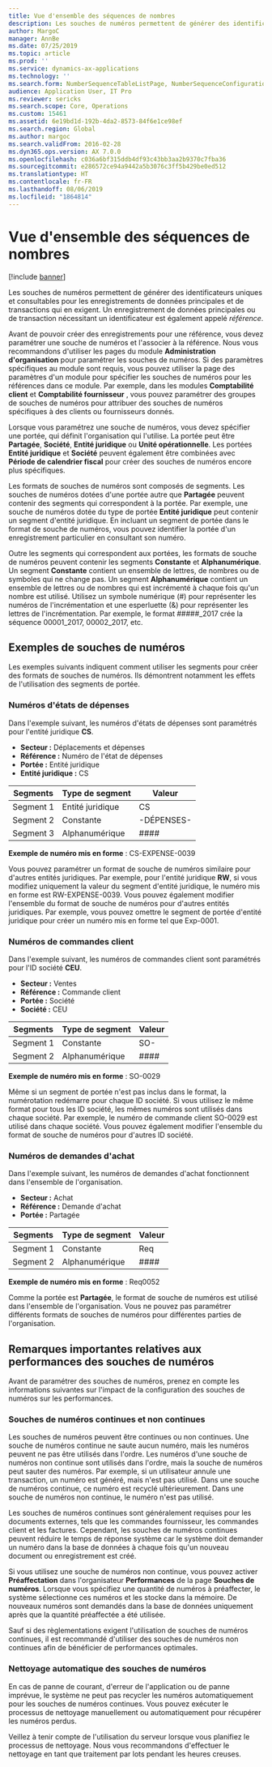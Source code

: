 ```yaml
---
title: Vue d'ensemble des séquences de nombres
description: Les souches de numéros permettent de générer des identificateurs uniques et consultables pour les enregistrements de données principales et de transactions qui en exigent.
author: MargoC
manager: AnnBe
ms.date: 07/25/2019
ms.topic: article
ms.prod: ''
ms.service: dynamics-ax-applications
ms.technology: ''
ms.search.form: NumberSequenceTableListPage, NumberSequenceConfiguration
audience: Application User, IT Pro
ms.reviewer: sericks
ms.search.scope: Core, Operations
ms.custom: 15461
ms.assetid: 6e19bd1d-192b-4da2-8573-84f6e1ce98ef
ms.search.region: Global
ms.author: margoc
ms.search.validFrom: 2016-02-28
ms.dyn365.ops.version: AX 7.0.0
ms.openlocfilehash: c036a6bf315ddb4df93c43bb3aa2b9370c7fba36
ms.sourcegitcommit: e286572ce94a9442a5b3076c3ff5b429be0ed512
ms.translationtype: HT
ms.contentlocale: fr-FR
ms.lasthandoff: 08/06/2019
ms.locfileid: "1864814"
---
```

# <a name="number-sequences-overview"></a>Vue d'ensemble des séquences de nombres

[!include [banner](../includes/banner.md)]

Les souches de numéros permettent de générer des identificateurs uniques et consultables pour les enregistrements de données principales et de transactions qui en exigent. Un enregistrement de données principales ou de transaction nécessitant un identificateur est également appelé *référence*.

Avant de pouvoir créer des enregistrements pour une référence, vous devez paramétrer une souche de numéros et l'associer à la référence. Nous vous recommandons d'utiliser les pages du module **Administration d'organisation** pour paramétrer les souches de numéros. Si des paramètres spécifiques au module sont requis, vous pouvez utiliser la page des paramètres d'un module pour spécifier les souches de numéros pour les références dans ce module. Par exemple, dans les modules **Comptabilité client** et **Comptabilité fournisseur** , vous pouvez paramétrer des groupes de souches de numéros pour attribuer des souches de numéros spécifiques à des clients ou fournisseurs donnés.

Lorsque vous paramétrez une souche de numéros, vous devez spécifier une portée, qui définit l'organisation qui l'utilise. La portée peut être **Partagée**, **Société**, **Entité juridique** ou **Unité opérationnelle**. Les portées **Entité juridique** et **Société** peuvent également être combinées avec **Période de calendrier fiscal** pour créer des souches de numéros encore plus spécifiques.

Les formats de souches de numéros sont composés de segments. Les souches de numéros dotées d'une portée autre que **Partagée** peuvent contenir des segments qui correspondent à la portée. Par exemple, une souche de numéros dotée du type de portée **Entité juridique** peut contenir un segment d'entité juridique. En incluant un segment de portée dans le format de souche de numéros, vous pouvez identifier la portée d'un enregistrement particulier en consultant son numéro.

Outre les segments qui correspondent aux portées, les formats de souche de numéros peuvent contenir les segments **Constante** et **Alphanumérique**. Un segment **Constante** contient un ensemble de lettres, de nombres ou de symboles qui ne change pas. Un segment **Alphanumérique** contient un ensemble de lettres ou de nombres qui est incrémenté à chaque fois qu'un nombre est utilisé. Utilisez un symbole numérique (\#) pour représenter les numéros de l'incrémentation et une esperluette (&) pour représenter les lettres de l'incrémentation. Par exemple, le format \#\#\#\#\#\_2017 crée la séquence 00001\_2017, 00002\_2017, etc.

## <a name="number-sequence-examples"></a>Exemples de souches de numéros

Les exemples suivants indiquent comment utiliser les segments pour créer des formats de souches de numéros. Ils démontrent notamment les effets de l'utilisation des segments de portée.

### <a name="expense-report-numbers"></a>Numéros d'états de dépenses

Dans l'exemple suivant, les numéros d'états de dépenses sont paramétrés pour l'entité juridique **CS**.

- **Secteur :** Déplacements et dépenses
- **Référence :** Numéro de l'état de dépenses
- **Portée :** Entité juridique
- **Entité juridique :** CS

| Segments  | Type de segment | Valeur     |
|-----------|--------------|-----------|
| Segment 1 | Entité juridique | CS        |
| Segment 2 | Constante     | -DÉPENSES- |
| Segment 3 | Alphanumérique | \#\#\#\#  |

**Exemple de numéro mis en forme** : CS-EXPENSE-0039

Vous pouvez paramétrer un format de souche de numéros similaire pour d'autres entités juridiques. Par exemple, pour l'entité juridique **RW**, si vous modifiez uniquement la valeur du segment d'entité juridique, le numéro mis en forme est RW-EXPENSE-0039. Vous pouvez également modifier l'ensemble du format de souche de numéros pour d'autres entités juridiques. Par exemple, vous pouvez omettre le segment de portée d'entité juridique pour créer un numéro mis en forme tel que Exp-0001.

### <a name="sales-order-numbers"></a>Numéros de commandes client

Dans l'exemple suivant, les numéros de commandes client sont paramétrés pour l'ID société **CEU**.

- **Secteur :** Ventes
- **Référence :** Commande client
- **Portée :** Société
- **Société :** CEU

| Segments  | Type de segment | Valeur    |
|-----------|--------------|----------|
| Segment 1 | Constante     | SO-      |
| Segment 2 | Alphanumérique | \#\#\#\# |

**Exemple de numéro mis en forme** : SO-0029

Même si un segment de portée n'est pas inclus dans le format, la numérotation redémarre pour chaque ID société. Si vous utilisez le même format pour tous les ID société, les mêmes numéros sont utilisés dans chaque société. Par exemple, le numéro de commande client SO-0029 est utilisé dans chaque société. Vous pouvez également modifier l'ensemble du format de souche de numéros pour d'autres ID société.

### <a name="purchase-requisition-numbers"></a>Numéros de demandes d'achat

Dans l'exemple suivant, les numéros de demandes d'achat fonctionnent dans l'ensemble de l'organisation.

- **Secteur :** Achat
- **Référence :** Demande d'achat
- **Portée :** Partagée

| Segments  | Type de segment | Valeur    |
|-----------|--------------|----------|
| Segment 1 | Constante     | Req      |
| Segment 2 | Alphanumérique | \#\#\#\# |

**Exemple de numéro mis en forme** : Req0052

Comme la portée est **Partagée**, le format de souche de numéros est utilisé dans l'ensemble de l'organisation. Vous ne pouvez pas paramétrer différents formats de souches de numéros pour différentes parties de l'organisation.

## <a name="performance-considerations-for-number-sequences"></a>Remarques importantes relatives aux performances des souches de numéros

Avant de paramétrer des souches de numéros, prenez en compte les informations suivantes sur l'impact de la configuration des souches de numéros sur les performances.

### <a name="continuous-and-non-continuous-number-sequences"></a>Souches de numéros continues et non continues

Les souches de numéros peuvent être continues ou non continues. Une souche de numéros continue ne saute aucun numéro, mais les numéros peuvent ne pas être utilisés dans l'ordre. Les numéros d'une souche de numéros non continue sont utilisés dans l'ordre, mais la souche de numéros peut sauter des numéros. Par exemple, si un utilisateur annule une transaction, un numéro est généré, mais n'est pas utilisé. Dans une souche de numéros continue, ce numéro est recyclé ultérieurement. Dans une souche de numéros non continue, le numéro n'est pas utilisé.

Les souches de numéros continues sont généralement requises pour les documents externes, tels que les commandes fournisseur, les commandes client et les factures. Cependant, les souches de numéros continues peuvent réduire le temps de réponse système car le système doit demander un numéro dans la base de données à chaque fois qu'un nouveau document ou enregistrement est créé.

Si vous utilisez une souche de numéros non continue, vous pouvez activer **Préaffectation** dans l'organisateur **Performances** de la page **Souches de numéros**. Lorsque vous spécifiez une quantité de numéros à préaffecter, le système sélectionne ces numéros et les stocke dans la mémoire. De nouveaux numéros sont demandés dans la base de données uniquement après que la quantité préaffectée a été utilisée.

Sauf si des règlementations exigent l'utilisation de souches de numéros continues, il est recommandé d'utiliser des souches de numéros non continues afin de bénéficier de performances optimales.

### <a name="automatic-cleanup-of-number-sequences"></a>Nettoyage automatique des souches de numéros

En cas de panne de courant, d'erreur de l'application ou de panne imprévue, le système ne peut pas recycler les numéros automatiquement pour les souches de numéros continues. Vous pouvez exécuter le processus de nettoyage manuellement ou automatiquement pour récupérer les numéros perdus.

Veillez à tenir compte de l'utilisation du serveur lorsque vous planifiez le processus de nettoyage. Nous vous recommandons d'effectuer le nettoyage en tant que traitement par lots pendant les heures creuses.
